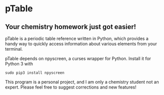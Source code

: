 # pTable

##  Your chemistry homework just got easier!

pTable is a periodic table reference written in Python, which provides a handy way to quickly access information about various elements from your terminal.


pTable depends on npyscreen, a curses wrapper for Python. Install it for Python 3 with 

`sudo pip3 install npyscreen`

This program is a personal project, and I am only a chemistry student not an expert. Please feel free to suggest corrections and new features!


